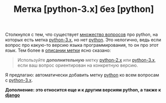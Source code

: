 ﻿---
title: "Метка [python-3.x] без [python]"
se.owner.user_id: 612759
se.owner.display_name: "u111"
se.owner.link: "https://ru.meta.stackoverflow.com/users/612759/u111"
se.link: "https://ru.meta.stackoverflow.com/questions/14474/%d0%9c%d0%b5%d1%82%d0%ba%d0%b0-python-3-x-%d0%b1%d0%b5%d0%b7-python"
se.question_id: 14474
se.post_type: question
---
<p>Столкнулся с тем, что существует <a href="https://ru.stackoverflow.com/questions/tagged/python-3.x+-python">множество вопросов</a> про python, на которых есть метка <a href="https://ru.stackoverflow.com/questions/tagged/python-3.x" class="s-tag post-tag" title="показать вопросы с меткой [python-3.x]" aria-label="показать вопросы с меткой [python-3.x]" rel="tag" aria-labelledby="tag-python-3.x-tooltip-container" data-tag-menu-origin="Unknown">python-3.x</a>, но нет <a href="https://ru.stackoverflow.com/questions/tagged/python" class="s-tag post-tag" title="показать вопросы с меткой [python]" aria-label="показать вопросы с меткой [python]" rel="tag" aria-labelledby="tag-python-tooltip-container" data-tag-menu-origin="Unknown">python</a>. Это нелогично, ведь если вопрос про какую-то версию языка программирования, то он про этот язык. Тем более в <a href="https://ru.stackoverflow.com/tags/python/info">описании метки</a> ясно сказано:</p>
<blockquote>
<p>Используйте <strong>дополнительную</strong> метку <a href="https://ru.stackoverflow.com/questions/tagged/python-2.x" class="s-tag post-tag" title="показать вопросы с меткой [python-2.x]" aria-label="показать вопросы с меткой [python-2.x]" rel="tag" aria-labelledby="tag-python-2.x-tooltip-container" data-tag-menu-origin="Unknown">python-2.x</a> или <a href="https://ru.stackoverflow.com/questions/tagged/python-3.x" class="s-tag post-tag" title="показать вопросы с меткой [python-3.x]" aria-label="показать вопросы с меткой [python-3.x]" rel="tag" aria-labelledby="tag-python-3.x-tooltip-container" data-tag-menu-origin="Unknown">python-3.x</a>, если ваш вопрос ориентирован на конкретную версию.</p>
</blockquote>
<p>Я предлагаю: автоматически добавить метку <a href="https://ru.stackoverflow.com/questions/tagged/python" class="s-tag post-tag" title="показать вопросы с меткой [python]" aria-label="показать вопросы с меткой [python]" rel="tag" aria-labelledby="tag-python-tooltip-container" data-tag-menu-origin="Unknown">python</a> ко всем вопросам с <a href="https://ru.stackoverflow.com/questions/tagged/python-3.x" class="s-tag post-tag" title="показать вопросы с меткой [python-3.x]" aria-label="показать вопросы с меткой [python-3.x]" rel="tag" aria-labelledby="tag-python-3.x-tooltip-container" data-tag-menu-origin="Unknown">python-3.x</a>.</p>
<p><strong>Дополнение: это относится еще и к другим версиям python, а также к <a href="https://ru.stackoverflow.com/questions/tagged/django" class="s-tag post-tag" title="показать вопросы с меткой [django]" aria-label="показать вопросы с меткой [django]" rel="tag" aria-labelledby="tag-django-tooltip-container" data-tag-menu-origin="Unknown">django</a></strong></p>
